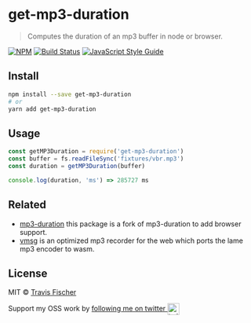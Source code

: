# get-mp3-duration

> Computes the duration of an mp3 buffer in node or browser.

[![NPM](https://img.shields.io/npm/v/get-mp3-duration.svg)](https://www.npmjs.com/package/get-mp3-duration) [![Build Status](https://travis-ci.com/transitive-bullshit/get-mp3-duration.svg?branch=master)](https://travis-ci.com/transitive-bullshit/get-mp3-duration) [![JavaScript Style Guide](https://img.shields.io/badge/code_style-standard-brightgreen.svg)](https://standardjs.com)

## Install

```bash
npm install --save get-mp3-duration
# or
yarn add get-mp3-duration
```

## Usage

```js
const getMP3Duration = require('get-mp3-duration')
const buffer = fs.readFileSync('fixtures/vbr.mp3')
const duration = getMP3Duration(buffer)

console.log(duration, 'ms') => 285727 ms
```

## Related

- [mp3-duration](https://github.com/ddsol/mp3-duration) this package is a fork of mp3-duration to add browser support.
- [vmsg](https://github.com/Kagami/vmsg) is an optimized mp3 recorder for the web which ports the lame mp3 encoder to wasm.

## License

MIT © [Travis Fischer](https://github.com/transitive-bullshit)

Support my OSS work by <a href="https://twitter.com/transitive_bs">following me on twitter <img src="https://storage.googleapis.com/saasify-assets/twitter-logo.svg" alt="twitter" height="24px" align="center"></a>
